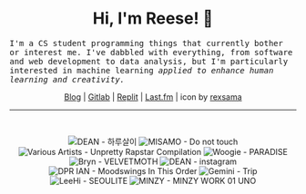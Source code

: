 <h1 align="center">Hi, I'm Reese! 👋</h1>

<p><samp>I'm a CS student programming things that currently bother or interest me. I've dabbled with everything, from software and web development to data analysis, but I'm particularly interested in machine learning <i>applied to enhance human learning and creativity.</i></p></samp>

<p align="center">
 <a href="https://renys.dev">Blog</a> | <a href="https://gitlab.com/renys">Gitlab</a> | <a href="https://replit.com/@renys">Replit</a> | <a href="https://last.fm/user/i-dle">Last.fm</a> | icon by <a href="https://deviantart.com/rexsama">rexsama</a>
</p>

<hr class="dotted">
<br>
<!-- lastfm -->
<p align="center"><img src="https://lastfm.freetls.fastly.net/i/u/64s/d68b1f039c418d5c9608c410bcbd5497.jpg" title="DEAN - 하루살이"> <img src="https://lastfm.freetls.fastly.net/i/u/64s/83f30673c69d5fcfd8b6f9272f0e02c6.jpg" title="MISAMO - Do not touch"> <img src="https://lastfm.freetls.fastly.net/i/u/64s/60dda61251bf04ac4facfa9ec2ff4632.jpg" title="Various Artists - Unpretty Rapstar Compilation"> <img src="https://lastfm.freetls.fastly.net/i/u/64s/80b17632542d7d79c0863fab6c846803.jpg" title="Woogie - PARADISE"> <img src="https://lastfm.freetls.fastly.net/i/u/64s/7f88e17ad65777b0f89c46199c986d2d.jpg" title="Bryn - VELVETMOTH"> <img src="https://lastfm.freetls.fastly.net/i/u/64s/8cb894f5228ac60063855967d7789f2e.png" title="DEAN - instagram"> <img src="https://lastfm.freetls.fastly.net/i/u/64s/e4f9e6ea30f05ff12ae4276d2b1dff63.jpg" title="DPR IAN - Moodswings In This Order"> <img src="https://lastfm.freetls.fastly.net/i/u/64s/2be3a9a27b0aee27b0fe1ba6aed8758f.jpg" title="Gemini - Trip"> <img src="https://lastfm.freetls.fastly.net/i/u/64s/a8fc82574e139849c82769e9bd743c0f.jpg" title="LeeHi - SEOULITE"> <img src="https://lastfm.freetls.fastly.net/i/u/64s/d36c0748ea67056e4b0d3b615ea89cd9.jpg" title="MINZY - MINZY WORK 01 UNO"> </p>

